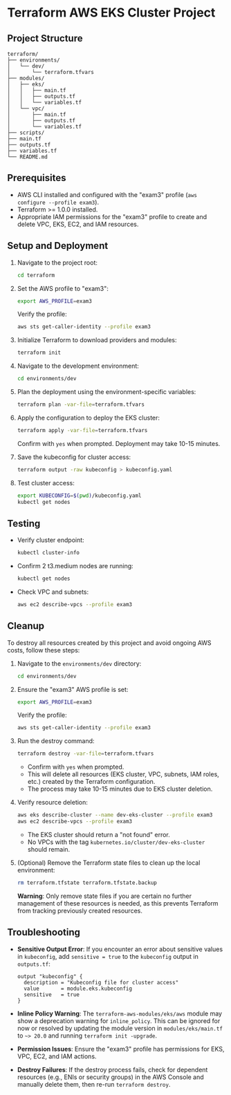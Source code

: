 # Terraform AWS EKS Cluster Project

## Project Structure

```
terraform/
├── environments/
│   └── dev/
│       └── terraform.tfvars
├── modules/
│   ├── eks/
│   │   ├── main.tf
│   │   ├── outputs.tf
│   │   └── variables.tf
│   └── vpc/
│       ├── main.tf
│       ├── outputs.tf
│       └── variables.tf
├── scripts/
├── main.tf
├── outputs.tf
├── variables.tf
└── README.md
```

## Prerequisites

- AWS CLI installed and configured with the "exam3" profile (`aws configure --profile exam3`).
- Terraform >= 1.0.0 installed.
- Appropriate IAM permissions for the "exam3" profile to create and delete VPC, EKS, EC2, and IAM resources.

## Setup and Deployment

1. Navigate to the project root:

   ```bash
   cd terraform
   ```
2. Set the AWS profile to "exam3":

   ```bash
   export AWS_PROFILE=exam3
   ```

   Verify the profile:

   ```bash
   aws sts get-caller-identity --profile exam3
   ```
3. Initialize Terraform to download providers and modules:

   ```bash
   terraform init
   ```
4. Navigate to the development environment:

   ```bash
   cd environments/dev
   ```
5. Plan the deployment using the environment-specific variables:

   ```bash
   terraform plan -var-file=terraform.tfvars
   ```
6. Apply the configuration to deploy the EKS cluster:

   ```bash
   terraform apply -var-file=terraform.tfvars
   ```

   Confirm with `yes` when prompted. Deployment may take 10-15 minutes.
7. Save the kubeconfig for cluster access:

   ```bash
   terraform output -raw kubeconfig > kubeconfig.yaml
   ```
8. Test cluster access:

   ```bash
   export KUBECONFIG=$(pwd)/kubeconfig.yaml
   kubectl get nodes
   ```

## Testing

- Verify cluster endpoint:

  ```bash
  kubectl cluster-info
  ```
- Confirm 2 t3.medium nodes are running:

  ```bash
  kubectl get nodes
  ```
- Check VPC and subnets:

  ```bash
  aws ec2 describe-vpcs --profile exam3
  ```

## Cleanup

To destroy all resources created by this project and avoid ongoing AWS costs, follow these steps:

1. Navigate to the `environments/dev` directory:

   ```bash
   cd environments/dev
   ```

2. Ensure the "exam3" AWS profile is set:

   ```bash
   export AWS_PROFILE=exam3
   ```

   Verify the profile:

   ```bash
   aws sts get-caller-identity --profile exam3
   ```

3. Run the destroy command:

   ```bash
   terraform destroy -var-file=terraform.tfvars
   ```

   - Confirm with `yes` when prompted.
   - This will delete all resources (EKS cluster, VPC, subnets, IAM roles, etc.) created by the Terraform configuration.
   - The process may take 10-15 minutes due to EKS cluster deletion.

4. Verify resource deletion:

   ```bash
   aws eks describe-cluster --name dev-eks-cluster --profile exam3
   aws ec2 describe-vpcs --profile exam3
   ```

   - The EKS cluster should return a "not found" error.
   - No VPCs with the tag `kubernetes.io/cluster/dev-eks-cluster` should remain.

5. (Optional) Remove the Terraform state files to clean up the local environment:

   ```bash
   rm terraform.tfstate terraform.tfstate.backup
   ```

   **Warning**: Only remove state files if you are certain no further management of these resources is needed, as this prevents Terraform from tracking previously created resources.

## Troubleshooting

- **Sensitive Output Error**: If you encounter an error about sensitive values in `kubeconfig`, add `sensitive = true` to the `kubeconfig` output in `outputs.tf`:

  ```hcl
  output "kubeconfig" {
    description = "Kubeconfig file for cluster access"
    value       = module.eks.kubeconfig
    sensitive   = true
  }
  ```
- **Inline Policy Warning**: The `terraform-aws-modules/eks/aws` module may show a deprecation warning for `inline_policy`. This can be ignored for now or resolved by updating the module version in `modules/eks/main.tf` to `~> 20.0` and running `terraform init -upgrade`.
- **Permission Issues**: Ensure the "exam3" profile has permissions for EKS, VPC, EC2, and IAM actions.
- **Destroy Failures**: If the destroy process fails, check for dependent resources (e.g., ENIs or security groups) in the AWS Console and manually delete them, then re-run `terraform destroy`.